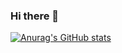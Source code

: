 ### Hi there 👋
[![Anurag's GitHub stats](https://github-readme-stats.vercel.app/api?username=BeegYoshee&&show_icons=true&theme=nightowl)](https://github.com/BeegYoshee/github-readme-stats)
<!--
**BeegYoshee/BeegYoshee** is a ✨ _special_ ✨ repository because its `README.md` (this file) appears on your GitHub profile

